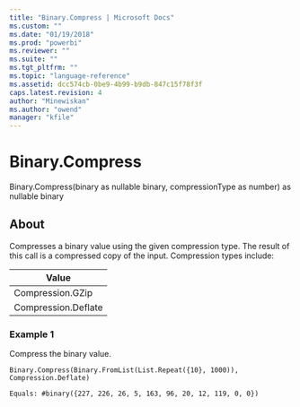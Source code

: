```yaml
---
title: "Binary.Compress | Microsoft Docs"
ms.custom: ""
ms.date: "01/19/2018"
ms.prod: "powerbi"
ms.reviewer: ""
ms.suite: ""
ms.tgt_pltfrm: ""
ms.topic: "language-reference"
ms.assetid: dcc574cb-0be9-4b99-b9db-847c15f78f3f
caps.latest.revision: 4
author: "Minewiskan"
ms.author: "owend"
manager: "kfile"
---
```

# Binary.Compress
Binary.Compress(binary as nullable binary, compressionType as number) as nullable binary  
  
## About  
Compresses a binary value using the given compression type. The result of this call is a compressed copy of the input. Compression types include:  
  
|Value|  
|---------|  
|Compression.GZip|  
|Compression.Deflate|  
  
### Example 1  
Compress the binary value.  
  
```  
Binary.Compress(Binary.FromList(List.Repeat({10}, 1000)), Compression.Deflate)  
```  
  
```  
Equals: #binary({227, 226, 26, 5, 163, 96, 20, 12, 119, 0, 0})  
```  
